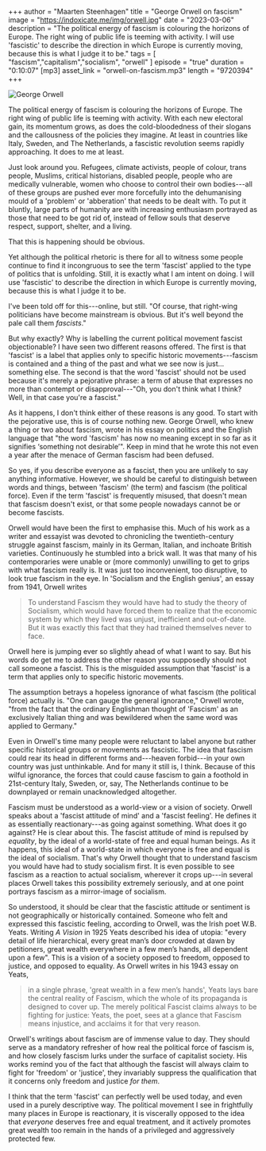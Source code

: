 +++
author = "Maarten Steenhagen"
title = "George Orwell on fascism"
image = "https://indoxicate.me/img/orwell.jpg"
date = "2023-03-06"
description = "The political energy of fascism is colouring the horizons of Europe. The right wing of public life is teeming with activity. I will use 'fascistic' to describe the direction in which Europe is currently moving, because this is what I judge it to be."
tags = [
    "fascism","capitalism","socialism", "orwell"
]
episode = "true"
duration = "0:10:07"
[mp3]
    asset_link = "orwell-on-fascism.mp3"
    length = "9720394"
+++

![George Orwell](../img/orwell.jpg)

The political energy of fascism is colouring the horizons of Europe. The right wing of public life is teeming with activity. With each new electoral gain, its momentum grows, as does the cold-bloodedness of their slogans and the callousness of the policies they imagine. At least in countries like Italy, Sweden, and The Netherlands, a fascistic revolution seems rapidly approaching. It does to me at least. 

Just look around you. Refugees, climate activists, people of colour, trans people, Muslims, critical historians, disabled people, people who are medically vulnerable, women who choose to control their own bodies---all of these groups are pushed ever more forcefully into the dehumanising mould of a 'problem' or 'abberation' that needs to be dealt with. To put it bluntly, large parts of humanity are with increasing enthusiasm portrayed as those that need to be got rid of, instead of fellow souls that deserve respect, support, shelter, and a living.

That this is happening should be obvious. 

Yet although the political rhetoric is there for all to witness some people continue to find it incongruous to see the term 'fascist' applied to the type of politics that is unfolding. Still, it is exactly what I am intent on doing. I will use 'fascistic' to describe the direction in which Europe is currently moving, because this is what I judge it to be.

I've been told off for this---online, but still. "Of course, that right-wing politicians have become mainstream is obvious. But it's well beyond the pale call them _fascists_." 

But why exactly? Why is labelling the current political movement fascist objectionable? I have seen two different reasons offered. The first is that 'fascist' is a label that applies only to specific historic movements---fascism is contained and a thing of the past and what we see now is just... something else. The second is that the word 'fascist' should not be used because it's merely a pejorative phrase: a term of abuse that expresses no more than contempt or disapproval---"Oh, you don't think what I think? Well, in that case you're a fascist." 

As it happens, I don't think either of these reasons is any good. To start with the pejorative use, this is of course nothing new. George Orwell, who knew a thing or two about fascism, wrote in his essay on politics and the English language that "the word 'fascism' has now no meaning except in so far as it signifies ‘something not desirable’". Keep in mind that he wrote this not even a year after the menace of German fascism had been defused.  

So yes, if you describe everyone as a fascist, then you are unlikely to say anything informative. However, we should be careful to distinguish between words and things, between 'fascism' (the term) and fascism (the political force). Even if the term 'fascist' is frequently misused, that doesn't mean that fascism doesn't exist, or that some people nowadays cannot be or become fascists.  

Orwell would have been the first to emphasise this. Much of his work as a writer and essayist was devoted to chronicling the twentieth-century struggle against fascism, mainly in its German, Italian, and inchoate British varieties. Continuously he stumbled into a brick wall. It was that many of his contemporaries were unable or (more commonly) unwilling to get to grips with what fascism really is. It was just too inconvenient, too disruptive, to look true fascism in the eye. In 'Socialism and the English genius', an essay from 1941, Orwell writes

> To understand Fascism they would have had to study the theory of Socialism, which would have forced them to realize that the economic system by which they lived was unjust, inefficient and out-of-date. But it was exactly this fact that they had trained themselves never to face. 

Orwell here is jumping ever so slightly ahead of what I want to say. But his words do get me to address the other reason you supposedly should not call someone a fascist. This is the misguided assumption that 'fascist' is a term that applies only to specific historic movements. 

The assumption betrays a hopeless ignorance of what fascism (the political force) actually is. "One can gauge the general ignorance," Orwell wrote, "from the fact that the ordinary Englishman thought of 'Fascism' as an exclusively Italian thing and was bewildered when the same word was applied to Germany." 

Even in Orwell's time many people were reluctant to label anyone but rather specific historical groups or movements as fascistic. The idea that fascism could rear its head in different forms and---heaven forbid---in your own country was just unthinkable. And for many it still is, I think. Because of this wilful ignorance, the forces that could cause fascism to gain a foothold in 21st-century Italy, Sweden, or, say, The Netherlands continue to be downplayed or remain unacknowledged altogether.

Fascism must be understood as a world-view or a vision of society. Orwell speaks about a 'fascist attitude of mind' and a 'fascist feeling'. He defines it as essentially reactionary---as going against something. What does it go against? He is clear about this. The fascist attitude of mind is repulsed by _equality_, by the ideal of a world-state of free and equal human beings. As it happens, this ideal of a world-state in which everyone is free and equal is the ideal of socialism. That's why Orwell thought that to understand fascism you would have had to study socialism first. It is even possible to see fascism as a reaction to actual socialism, wherever it crops up---in several places Orwell takes this possibility extremely seriously, and at one point portrays fascism as a mirror-image of socialism.

So understood, it should be clear that the fascistic attitude or sentiment is not geographically or historically contained. Someone who felt and expressed this fascistic feeling, according to Orwell, was the Irish poet W.B. Yeats. Writing _A Vision_ in 1925 Yeats described his idea of utopia: "every detail of life hierarchical, every great man’s door crowded at dawn by petitioners, great wealth everywhere in a few men’s hands, all dependent upon a few". This is a vision of a society opposed to freedom, opposed to justice, and opposed to equality. As Orwell writes in his 1943 essay on Yeats, 

> in a single phrase, 'great wealth in a few men’s hands', Yeats lays bare the central reality of Fascism, which the whole of its propaganda is designed to cover up. The merely political Fascist claims always to be fighting for justice: Yeats, the poet, sees at a glance that Fascism means injustice, and acclaims it for that very reason.

Orwell's writings about fascism are of immense value to day. They should serve as a mandatory refresher of how real the political force of fascism is, and how closely fascism lurks under the surface of capitalist society. His works remind you of the fact that although the fascist will always claim to fight for 'freedom' or 'justice', they invariably suppress the qualification that it concerns only freedom and justice _for them_.   

I think that the term 'fascist' can perfectly well be used today, and even used in a purely descriptive way. The political movement I see in frightfully many places in Europe  is reactionary, it is viscerally opposed to the idea that _everyone_ deserves free and equal treatment, and it actively promotes great wealth too remain in the hands of a privileged and aggressively protected few. 


